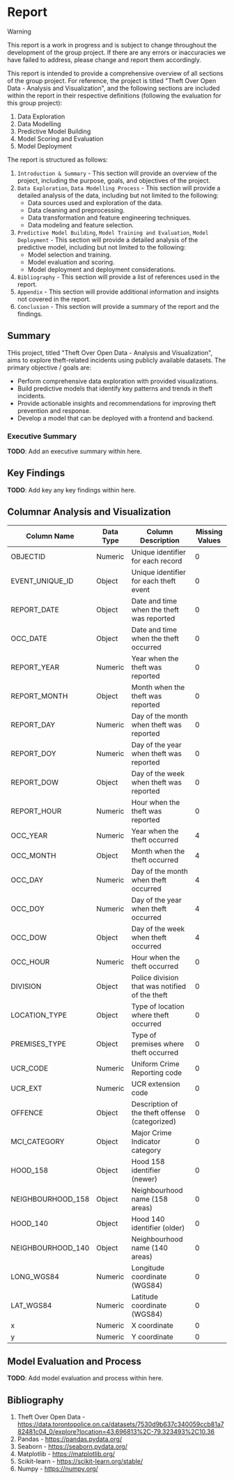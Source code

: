 # Report

> [!WARNING]
> This report is a work in progress and is subject to change throughout the development
> of the group project. If there are any errors or inaccuracies we have failed to 
> address, please change and report them accordingly.

This report is intended to provide a comprehensive overview of all sections of the group project. For
reference, the project is titled "Theft Over Open Data - Analysis and Visualization", and the following
sections are included within the report in their respective definitions (following the evaluation for 
this group project):
1. Data Exploration
2. Data Modelling
3. Predictive Model Building
4. Model Scoring and Evaluation
5. Model Deployment

The report is structured as follows:
1. `Introduction & Summary` - This section will provide an overview of the project, including the
   purpose, goals, and objectives of the project.
2. `Data Exploration`, `Data Modelling Process` - This section will provide a detailed analysis of 
    the data, including but not limited to the following:
    - Data sources used and exploration of the data.
    - Data cleaning and preprocessing.
    - Data transformation and feature engineering techniques.
    - Data modeling and feature selection.
3. `Predictive Model Building`, `Model Training and Evaluation`, `Model Deployment` - This section
   will provide a detailed analysis of the predictive model, including but not limited to the following:
    - Model selection and training.
    - Model evaluation and scoring.
    - Model deployment and deployment considerations.
4. `Bibliography` - This section will provide a list of references used in the report.
5. `Appendix` - This section will provide additional information and insights not covered in the
   report.
6. `Conclusion` - This section will provide a summary of the report and the findings.

## Summary

THis project, titled "Theft Over Open Data - Analysis and Visualization", aims to explore theft-related
incidents using publicly available datasets. The primary objective / goals are:
- Perform comprehensive data exploration with provided visualizations.
- Build predictive models that identify key patterns and trends in theft incidents.
- Provide actionable insights and recommendations for improving theft prevention and response.
- Develop a model that can be deployed with a frontend and backend.

### Executive Summary

**TODO**: Add an executive summary within here.

## Key Findings

**TODO**: Add key any key findings within here.

## Columnar Analysis and Visualization

| Column Name       | Data Type | Column Description                             | Missing Values |
|-------------------|-----------|------------------------------------------------|----------------|
| OBJECTID          | Numeric   | Unique identifier for each record              | 0              |
| EVENT_UNIQUE_ID   | Object    | Unique identifier for each theft event         | 0              |
| REPORT_DATE       | Object    | Date and time when the theft was reported      | 0              |
| OCC_DATE          | Object    | Date and time when the theft occurred          | 0              |
| REPORT_YEAR       | Numeric   | Year when the theft was reported               | 0              |
| REPORT_MONTH      | Object    | Month when the theft was reported              | 0              |
| REPORT_DAY        | Numeric   | Day of the month when theft was reported       | 0              |
| REPORT_DOY        | Numeric   | Day of the year when theft was reported        | 0              |
| REPORT_DOW        | Object    | Day of the week when theft was reported        | 0              |
| REPORT_HOUR       | Numeric   | Hour when the theft was reported               | 0              |
| OCC_YEAR          | Numeric   | Year when the theft occurred                   | 4              |
| OCC_MONTH         | Object    | Month when the theft occurred                  | 4              |
| OCC_DAY           | Numeric   | Day of the month when theft occurred           | 4              |
| OCC_DOY           | Numeric   | Day of the year when theft occurred            | 4              |
| OCC_DOW           | Object    | Day of the week when theft occurred            | 4              |
| OCC_HOUR          | Numeric   | Hour when the theft occurred                   | 0              |
| DIVISION          | Object    | Police division that was notified of the theft | 0              |
| LOCATION_TYPE     | Object    | Type of location where theft occurred          | 0              |
| PREMISES_TYPE     | Object    | Type of premises where theft occurred          | 0              |
| UCR_CODE          | Numeric   | Uniform Crime Reporting code                   | 0              |
| UCR_EXT           | Numeric   | UCR extension code                             | 0              |
| OFFENCE           | Object    | Description of the theft offense (categorized) | 0              |
| MCI_CATEGORY      | Object    | Major Crime Indicator category                 | 0              |
| HOOD_158          | Object    | Hood 158 identifier (newer)                    | 0              |
| NEIGHBOURHOOD_158 | Object    | Neighbourhood name (158 areas)                 | 0              |
| HOOD_140          | Object    | Hood 140 identifier (older)                    | 0              |
| NEIGHBOURHOOD_140 | Object    | Neighbourhood name (140 areas)                 | 0              |
| LONG_WGS84        | Numeric   | Longitude coordinate (WGS84)                   | 0              |
| LAT_WGS84         | Numeric   | Latitude coordinate (WGS84)                    | 0              |
| x                 | Numeric   | X coordinate                                   | 0              |
| y                 | Numeric   | Y coordinate                                   | 0              |

## Model Evaluation and Process

**TODO**: Add model evaluation and process within here.

## Bibliography

1. Theft Over Open Data - https://data.torontopolice.on.ca/datasets/7530d9b637c340059ccb81a782481c04_0/explore?location=43.696813%2C-79.323493%2C10.36
2. Pandas - https://pandas.pydata.org/
3. Seaborn - https://seaborn.pydata.org/
4. Matplotlib - https://matplotlib.org/
5. Scikit-learn - https://scikit-learn.org/stable/
6. Numpy - https://numpy.org/
